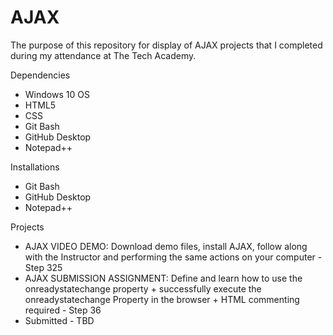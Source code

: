 # AJAX

The purpose of this repository for display of AJAX projects that I completed during my attendance at The Tech Academy.


Dependencies
* Windows 10 OS
* HTML5
* CSS
* Git Bash
* GitHub Desktop
* Notepad++


Installations
* Git Bash
* GitHub Desktop
* Notepad++


Projects

* AJAX VIDEO DEMO: Download demo files, install AJAX, follow along with the Instructor and performing the same actions on your computer - Step 325
* AJAX SUBMISSION ASSIGNMENT: Define and learn how to use the onreadystatechange property + successfully execute the onreadystatechange Property in the browser  + HTML commenting required - Step 36
* Submitted - TBD
